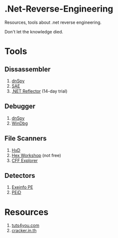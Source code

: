 # .Net-Reverse-Engineering

Resources, tools about .net reverse engineering.

Don't let the knowledge died.

# Tools

## Dissassembler

1. [dnSpy](https://www.youtube.com/watch?v=kJQP7kiw5Fk)
2. [SAE](https://github.com/wickyhu/simple-assembly-explorer)
3. [.NET Reflector](https://www.red-gate.com/products/dotnet-development/reflector/) (14-day trial)

## Debugger

1. [dnSpy](https://www.youtube.com/watch?v=kJQP7kiw5Fk)
2. [WinDbg](https://docs.microsoft.com/en-us/windows-hardware/drivers/debugger/index)

## File Scanners

1. [HxD](https://mh-nexus.de/en/hxd/)
2. [Hex Workshop](http://www.hexworkshop.com/) (not free) 
3. [CFF Explorer](http://www.ntcore.com/exsuite.php)

## Detectors

1. [Exeinfo PE](http://exeinfo.atwebpages.com/)
2. [PEiD](https://www.aldeid.com/wiki/PEiD)

# Resources

1. [tuts4you.com](https://tuts4you.com/)
2. [cracker.in.th](https://www.cracker.in.th)
